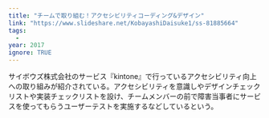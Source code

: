 ```yaml
---
title: "チームで取り組む！アクセシビリティコーディング&デザイン"
link: "https://www.slideshare.net/KobayashiDaisuke1/ss-81885664"
tags:
  -
year: 2017
ignore: TRUE
---
```


サイボウズ株式会社のサービス『kintone』で行っているアクセシビリティ向上への取り組みが紹介されている。アクセシビリティを意識しやデザインチェックリストや実装チェックリストを設け、チームメンバーの前で障害当事者にサービスを使ってもらうユーザーテストを実施するなどしているという。

